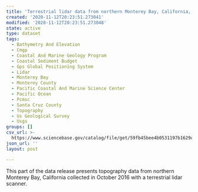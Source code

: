```yaml
---
title: 'Terrestrial lidar data from northern Monterey Bay, California, October 2016'
created: '2020-11-12T20:23:51.273041'
modified: '2020-11-12T20:23:51.273048'
state: active
type: dataset
tags:
  - Bathymetry And Elevation
  - Cmgp
  - Coastal And Marine Geology Program
  - Coastal Sediment Budget
  - Gps Global Positioning System
  - Lidar
  - Monterey Bay
  - Monterey County
  - Pacific Coastal And Marine Science Center
  - Pacific Ocean
  - Pcmsc
  - Santa Cruz County
  - Topography
  - Us Geological Survey
  - Usgs
groups: []
csv_url: >-
  https://www.sciencebase.gov/catalog/file/get/59fb45bee4b0531197b1629c?name=mb16_oct_tls_santacruz.csv
json_url: ''
layout: post

---
```

This part of the data release presents topography data from northern Monterey Bay, California collected in October 2016 with a terrestrial lidar scanner.
